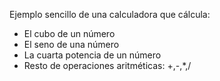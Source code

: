 Ejemplo sencillo de una calculadora que cálcula:
- El cubo de un número
- El seno de una número
- La cuarta potencia de un número
- Resto de operaciones aritméticas: +,-,*,/
